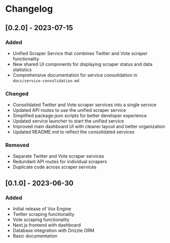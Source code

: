 # Changelog

## [0.2.0] - 2023-07-15

### Added
- Unified Scraper Service that combines Twitter and Vote scraper functionality
- New shared UI components for displaying scraper status and data statistics
- Comprehensive documentation for service consolidation in `docs/service-consolidation.md`

### Changed
- Consolidated Twitter and Vote scraper services into a single service
- Updated API routes to use the unified scraper service
- Simplified package.json scripts for better developer experience
- Updated service launcher to start the unified service
- Improved main dashboard UI with cleaner layout and better organization
- Updated README.md to reflect the consolidated services

### Removed
- Separate Twitter and Vote scraper services
- Redundant API routes for individual scrapers
- Duplicate code across scraper services

## [0.1.0] - 2023-06-30

### Added
- Initial release of Vox Engine
- Twitter scraping functionality
- Vote scraping functionality
- Next.js frontend with dashboard
- Database integration with Drizzle ORM
- Basic documentation 